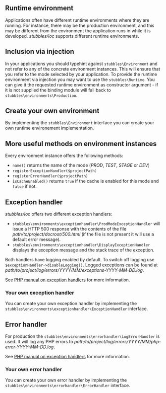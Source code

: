 Runtime environment
-------------------

Applications often have different runtime environments where they are running.
For instance, there may be the production environment, and this may be different
from the environment the application runs in while it is developed. _stubbles/ioc_
supports different runtime environments.


## Inclusion via injection

In your applications you should typehint against `stubbles\Environment` and not
refer to any of the concrete environment instances. This will ensure that you
refer to the mode selected by your application. To provide the runtime
environment via injection you may want to use the `stubbles\Runtime`. You
can give it the requested runtime environment as constructor argument - if it is
not supplied the binding module will fall back to
`stubbles\environments\Production`.


## Create your own environment

By implementing the `stubbles\Environment` interface you can create your own
runtime environement implementation.


## More useful methods on environment instances

Every environment instance offers the following methods:

   * `name()` returns the name of the mode (_PROD_, _TEST_, _STAGE_ or _DEV_)
   * `registerExceptionHandler($projectPath)`
   * `registerErrorHandler($projectPath)`
   * `isCacheEnabled()` returns `true` if the cache is enabled for this mode and `false` if not.


## Exception handler

_stubbles/ioc_ offers two different exception handlers:

 * `stubbles\environments\exceptionhandler\ProdModeExceptionHandler` will issue
    a HTTP 500 response with the contents of the file _path/to/project/docroot/500.html_
    (if the file is not present it will use a default error message).
 * `stubbles\environments\exceptionhandler\DisplayExceptionHandler` displays the
    exception message and the stack trace of the exception.

Both handlers have logging enabled by default. To switch off logging use
`$exceptionHandler->disableLogging()`. Logged exceptions can be found at
_path/to/project/log/errors/YYYY/MM/exceptions-YYYY-MM-DD.log_.

See [PHP manual on exception handlers](http://php.net/set_exception_handler) for
more information.

### Your own exception handler

You can create your own exception handler by implementing the
`stubbles\environments\exceptionhandler\ExceptionHandler` interface.

## Error handler

For production the `stubbles\environments\errorhandler\LogErrorHandler` is
used. It will log any PHP errors to _path/to/project/log/errors/YYYY/MM/php-error-YYYY-MM-DD.log_.

See [PHP manual on exception handlers](http://php.net/set_error_handler) for
more information.

### Your own error handler

You can create your own error handler by implementing the
`stubbles\environments\errorhandler\ErrorHandler` interface.
